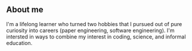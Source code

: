 ## About me

I'm a lifelong learner who turned two hobbies that I pursued out of pure curiosity into careers (paper engineering, software engineering). I'm intersted in ways to combine my interest in coding, science, and informal education.
